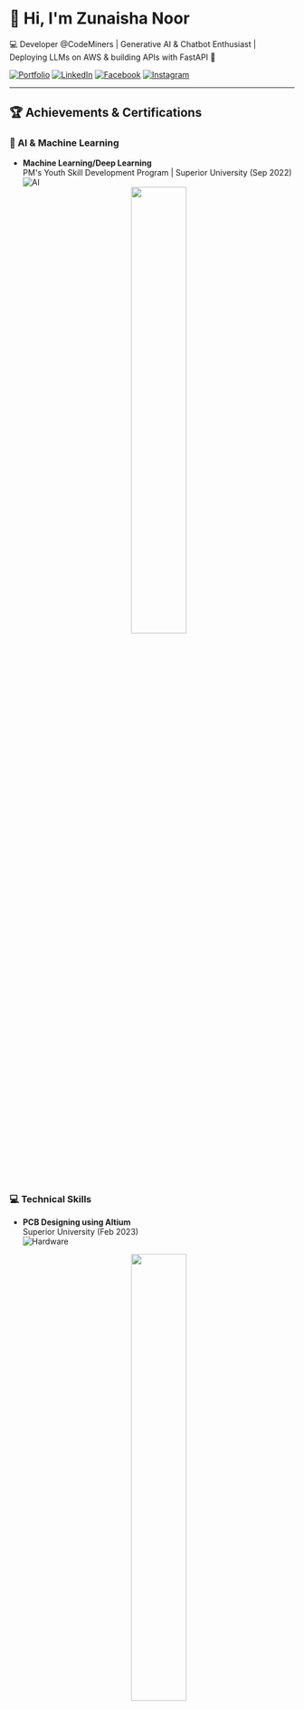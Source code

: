 # 👋 Hi, I'm Zunaisha Noor

💻 Developer @CodeMiners | Generative AI & Chatbot Enthusiast | Deploying LLMs on AWS & building APIs with FastAPI 🚀

[![Portfolio](https://img.shields.io/badge/🌐-Portfolio-blue)](https://zunaishanoorportfolio.netlify.app)
[![LinkedIn](https://img.shields.io/badge/🔗-LinkedIn-blue)](https://linkedin.com/in/zunaisha-noor-982791315)
[![Facebook](https://img.shields.io/badge/📘-Facebook-blue)](https://facebook.com/profile.php?id=61565115026868)
[![Instagram](https://img.shields.io/badge/📸-Instagram-red)](https://www.instagram.com/zunaisha1767?igsh=MWNoeGwzeGZld2MwZw==)

---

## 🏆 Achievements & Certifications

### 🤖 AI & Machine Learning
- **Machine Learning/Deep Learning**  
  PM's Youth Skill Development Program | Superior University (Sep 2022)  
  ![AI](https://img.shields.io/badge/🔬-AI-yellowgreen)
  <div align="center">
    <img src="" width="45%" />
   </div>

### 💻 Technical Skills
- **PCB Designing using Altium**  
  Superior University (Feb 2023)  
  ![Hardware](https://img.shields.io/badge/🔌-Hardware-orange)
  <div align="center">
    <img src="https://github.com/user-attachments/assets/09c3dded-fd28-4a4e-a440-e885bbed96c1" width="45%" />
  </div>

- **Front-End Development**  
  Meta via Coursera (Feb 2024)  
  [![Verify](https://img.shields.io/badge/📜-Verify_Certificate-blue)](https://coursera.org/verify/72Y5ZXSY8KNR)  
  ![Web](https://img.shields.io/badge/🌐-Web_Dev-brightgreen)
  <div align="center">
      <img src="https://github.com/user-attachments/assets/0f619cac-44fa-44be-b6f3-fa47fdf15ac0" width="45%" />
  </div>

### 📊 Data & Business
- **Data Analytics & Business Intelligence**  
  DigiSkills (Feb 2024)  
  [![Verify](https://img.shields.io/badge/📜-Verify_Certificate-blue)](https://digiskills.pk/verify)  
  ![Data](https://img.shields.io/badge/📈-Data_Analytics-blueviolet)
  <div align="center">
    <img src="https://github.com/user-attachments/assets/6cfa49bb-9c18-4468-be36-dc8d89c144a3" width="45%" />
  </div>

### 🚀 Professional Development
- **Freelancing** | DigiSkills (Oct 2023)
    <div align="center">
      <img src="https://github.com/user-attachments/assets/31011c2c-6d36-483c-acbb-ab446ecfab42" width="45%" />
    </div>
- **Virtual Assistant** | DigiSkills (Feb 2024)
    <div align="center">
      <img src="https://github.com/user-attachments/assets/03cbaf5d-056c-4a31-8f31-e54ec142880f" width="45%" />
    </div>
- **Communication & Soft Skills** | DigiSkills (Oct 2023)
    <div align="center">
      <img src="https://github.com/user-attachments/assets/9f6bd7b1-d9f5-42c0-a6a3-5f7a5fe11054" width="45%" />
    </div>

### 🌱 Personal Growth
- **40-Day Sunnah Challenge** | SOSS  
  ![Mindfulness](https://img.shields.io/badge/🧠-Mindfulness-success)
  <div align="center">
    <img src="https://github.com/user-attachments/assets/5e3c8c40-dbdc-4c58-ac52-060c26ab4754" width="45%" />
  </div>

---

## 📈 GitHub Stats

<div align="center">
  <a href="https://github.com/ZunaishaN00R">
    <img height="180em" src="https://github-readme-stats.vercel.app/api?username=ZunaishaN00R&show_icons=true&theme=radical&hide_border=true&count_private=true" />
    <img height="180em" src="https://github-readme-stats.vercel.app/api/top-langs/?username=ZunaishaN00R&layout=compact&theme=radical&hide_border=true&langs_count=8" />
  </a>
</div>

## 🛠️ Technical Stack
```python
{
  "Languages": ["Python", "JavaScript", "HTML/CSS"],
  "AI/ML": ["TensorFlow", "LLMs", "Chatbots"],
  "Cloud": ["AWS", "Serverless"],
  "Web": ["FastAPI", "React"],
  "Tools": ["Altium", "Git", "VS Code"]
}
